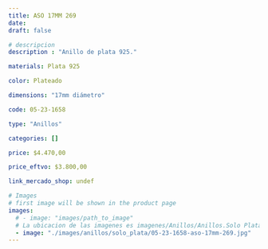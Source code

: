 ```yaml
---
title: ASO 17MM 269
date: 
draft: false

# descripcion
description : "Anillo de plata 925."

materials: Plata 925

color: Plateado

dimensions: "17mm diámetro"

code: 05-23-1658

type: "Anillos"

categories: []

price: $4.470,00

price_eftvo: $3.800,00

link_mercado_shop: undef

# Images
# first image will be shown in the product page
images:
  # - image: "images/path_to_image"
  # La ubicacion de las imagenes es imagenes/Anillos/Anillos.Solo Plata/05-23-1658-aso-17mm-269
  - image: "./images/anillos/solo_plata/05-23-1658-aso-17mm-269.jpg"
---
```

